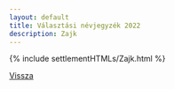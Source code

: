 ```yaml
---
layout: default
title: Választási névjegyzék 2022
description: Zajk
---
```


{% include settlementHTMLs/Zajk.html %}

[Vissza](../)